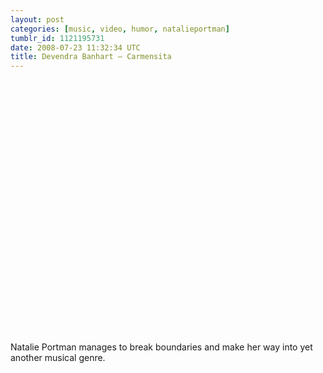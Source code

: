 ```yaml
---
layout: post
categories: [music, video, humor, natalieportman]
tumblr_id: 1121195731
date: 2008-07-23 11:32:34 UTC
title: Devendra Banhart – Carmensita
---
```


<object width="500" height="405"><param name="movie" value="http://www.youtube.com/v/k_QAPjtO2cA&hl=en&fs=1&color1=0x3a3a3a&color2=0x999999"></param><param name="allowFullScreen" value="true"></param><embed src="http://www.youtube.com/v/k_QAPjtO2cA&hl=en&fs=1&color1=0x222222&color2=0x999999" type="application/x-shockwave-flash" allowfullscreen="true" width="500" height="405"></embed></object>

Natalie Portman manages to break boundaries and make her way into yet another musical genre.
